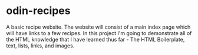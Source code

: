 # odin-recipes
A basic recipe website.
The website will consist of a main index page which will have links to a few recipes.
In this project I'm going to demonstrate all of the HTML knowledge that I have learned thus far - The HTML Boilerplate, text, lists, links, and images.